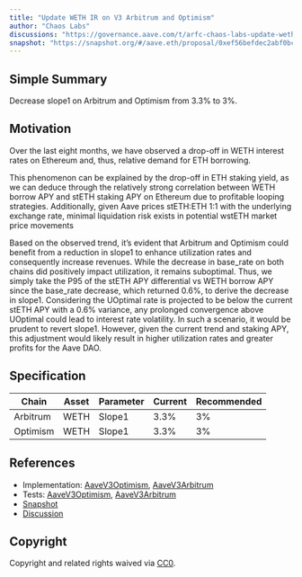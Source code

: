 ```yaml
---
title: "Update WETH IR on V3 Arbitrum and Optimism"
author: "Chaos Labs"
discussions: "https://governance.aave.com/t/arfc-chaos-labs-update-weth-ir-on-v3-arbitrum-and-optimism-02-16-2024/16644"
snapshot: "https://snapshot.org/#/aave.eth/proposal/0xef56befdec2abf0bc9611f033c2cec62447f148369a075829664f2de6bc0ae77"
---
```


## Simple Summary

Decrease slope1 on Arbitrum and Optimism from 3.3% to 3%.

## Motivation

Over the last eight months, we have observed a drop-off in WETH interest rates on Ethereum and, thus, relative demand for ETH borrowing.

This phenomenon can be explained by the drop-off in ETH staking yield, as we can deduce through the relatively strong correlation between WETH borrow APY and stETH staking APY on Ethereum due to profitable looping strategies. Additionally, given Aave prices stETH:ETH 1:1 with the underlying exchange rate, minimal liquidation risk exists in potential wstETH market price movements

Based on the observed trend, it’s evident that Arbitrum and Optimism could benefit from a reduction in slope1 to enhance utilization rates and consequently increase revenues. While the decrease in base_rate on both chains did positively impact utilization, it remains suboptimal. Thus, we simply take the P95 of the stETH APY differential vs WETH borrow APY since the base_rate decrease, which returned 0.6%, to derive the decrease in slope1. Considering the UOptimal rate is projected to be below the current stETH APY with a 0.6% variance, any prolonged convergence above UOptimal could lead to interest rate volatility. In such a scenario, it would be prudent to revert slope1. However, given the current trend and staking APY, this adjustment would likely result in higher utilization rates and greater profits for the Aave DAO.

## Specification

| Chain    | Asset | Parameter | Current | Recommended |
| -------- | ----- | --------- | ------- | ----------- |
| Arbitrum | WETH  | Slope1    | 3.3%    | 3%          |
| Optimism | WETH  | Slope1    | 3.3%    | 3%          |

## References

- Implementation: [AaveV3Optimism](https://github.com/bgd-labs/aave-proposals-v3/blob/a4923423bd117e3e27b99eb2593718565ce513cf/src/20240216_Multi_UpdateWETHIROnV3ArbitrumAndOptimism/AaveV3Optimism_UpdateWETHIROnV3ArbitrumAndOptimism_20240216.sol), [AaveV3Arbitrum](https://github.com/bgd-labs/aave-proposals-v3/blob/a4923423bd117e3e27b99eb2593718565ce513cf/src/20240216_Multi_UpdateWETHIROnV3ArbitrumAndOptimism/AaveV3Arbitrum_UpdateWETHIROnV3ArbitrumAndOptimism_20240216.sol)
- Tests: [AaveV3Optimism](https://github.com/bgd-labs/aave-proposals-v3/blob/a4923423bd117e3e27b99eb2593718565ce513cf/src/20240216_Multi_UpdateWETHIROnV3ArbitrumAndOptimism/AaveV3Optimism_UpdateWETHIROnV3ArbitrumAndOptimism_20240216.t.sol), [AaveV3Arbitrum](https://github.com/bgd-labs/aave-proposals-v3/blob/a4923423bd117e3e27b99eb2593718565ce513cf/src/20240216_Multi_UpdateWETHIROnV3ArbitrumAndOptimism/AaveV3Arbitrum_UpdateWETHIROnV3ArbitrumAndOptimism_20240216.t.sol)
- [Snapshot](https://snapshot.org/#/aave.eth/proposal/0xef56befdec2abf0bc9611f033c2cec62447f148369a075829664f2de6bc0ae77)
- [Discussion](https://governance.aave.com/t/arfc-chaos-labs-update-weth-ir-on-v3-arbitrum-and-optimism-02-16-2024/16644)

## Copyright

Copyright and related rights waived via [CC0](https://creativecommons.org/publicdomain/zero/1.0/).
